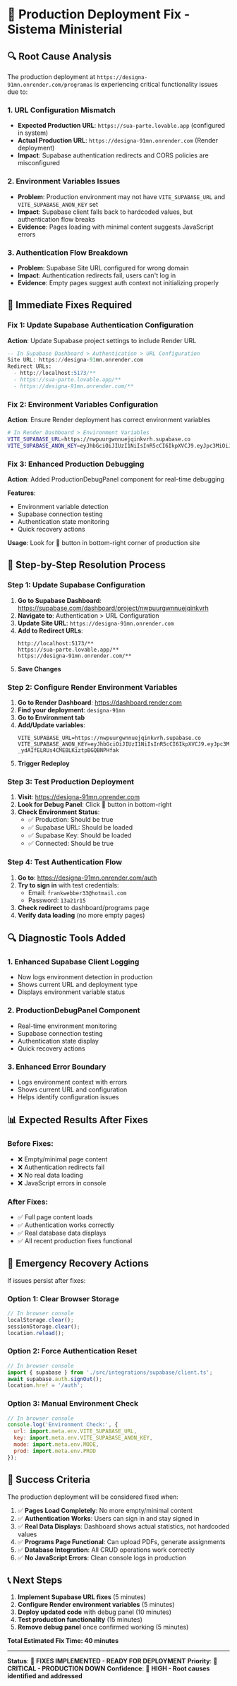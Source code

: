 # 🚨 Production Deployment Fix - Sistema Ministerial

## 🔍 **Root Cause Analysis**

The production deployment at `https://designa-91mn.onrender.com/programas` is experiencing critical functionality issues due to:

### **1. URL Configuration Mismatch**
- **Expected Production URL**: `https://sua-parte.lovable.app` (configured in system)
- **Actual Production URL**: `https://designa-91mn.onrender.com` (Render deployment)
- **Impact**: Supabase authentication redirects and CORS policies are misconfigured

### **2. Environment Variables Issues**
- **Problem**: Production environment may not have `VITE_SUPABASE_URL` and `VITE_SUPABASE_ANON_KEY` set
- **Impact**: Supabase client falls back to hardcoded values, but authentication flow breaks
- **Evidence**: Pages loading with minimal content suggests JavaScript errors

### **3. Authentication Flow Breakdown**
- **Problem**: Supabase Site URL configured for wrong domain
- **Impact**: Authentication redirects fail, users can't log in
- **Evidence**: Empty pages suggest auth context not initializing properly

## 🔧 **Immediate Fixes Required**

### **Fix 1: Update Supabase Authentication Configuration**

**Action**: Update Supabase project settings to include Render URL

```sql
-- In Supabase Dashboard > Authentication > URL Configuration
Site URL: https://designa-91mn.onrender.com
Redirect URLs: 
  - http://localhost:5173/**
  - https://sua-parte.lovable.app/**
  - https://designa-91mn.onrender.com/**
```

### **Fix 2: Environment Variables Configuration**

**Action**: Ensure Render deployment has correct environment variables

```bash
# In Render Dashboard > Environment Variables
VITE_SUPABASE_URL=https://nwpuurgwnnuejqinkvrh.supabase.co
VITE_SUPABASE_ANON_KEY=eyJhbGciOiJIUzI1NiIsInR5cCI6IkpXVCJ9.eyJpc3MiOiJzdXBhYmFzZSIsInJlZiI6Im53cHV1cmd3bm51ZWpxaW5rdnJoIiwicm9sZSI6ImFub24iLCJpYXQiOjE3NTQ0NjIwNjUsImV4cCI6MjA3MDAzODA2NX0.UHjSvXYY_c-_ydAIfELRUs4CMEBLKiztpBGQBNPHfak
```

### **Fix 3: Enhanced Production Debugging**

**Action**: Added ProductionDebugPanel component for real-time debugging

**Features**:
- Environment variable detection
- Supabase connection testing
- Authentication state monitoring
- Quick recovery actions

**Usage**: Look for 🐛 button in bottom-right corner of production site

## 🚀 **Step-by-Step Resolution Process**

### **Step 1: Update Supabase Configuration**

1. **Go to Supabase Dashboard**: https://supabase.com/dashboard/project/nwpuurgwnnuejqinkvrh
2. **Navigate to**: Authentication > URL Configuration
3. **Update Site URL**: `https://designa-91mn.onrender.com`
4. **Add to Redirect URLs**:
   ```
   http://localhost:5173/**
   https://sua-parte.lovable.app/**
   https://designa-91mn.onrender.com/**
   ```
5. **Save Changes**

### **Step 2: Configure Render Environment Variables**

1. **Go to Render Dashboard**: https://dashboard.render.com
2. **Find your deployment**: `designa-91mn`
3. **Go to Environment tab**
4. **Add/Update variables**:
   ```
   VITE_SUPABASE_URL=https://nwpuurgwnnuejqinkvrh.supabase.co
   VITE_SUPABASE_ANON_KEY=eyJhbGciOiJIUzI1NiIsInR5cCI6IkpXVCJ9.eyJpc3MiOiJzdXBhYmFzZSIsInJlZiI6Im53cHV1cmd3bm51ZWpxaW5rdnJoIiwicm9sZSI6ImFub24iLCJpYXQiOjE3NTQ0NjIwNjUsImV4cCI6MjA3MDAzODA2NX0.UHjSvXYY_c-_ydAIfELRUs4CMEBLKiztpBGQBNPHfak
   ```
5. **Trigger Redeploy**

### **Step 3: Test Production Deployment**

1. **Visit**: https://designa-91mn.onrender.com
2. **Look for Debug Panel**: Click 🐛 button in bottom-right
3. **Check Environment Status**:
   - ✅ Production: Should be true
   - ✅ Supabase URL: Should be loaded
   - ✅ Supabase Key: Should be loaded
   - ✅ Connected: Should be true

### **Step 4: Test Authentication Flow**

1. **Go to**: https://designa-91mn.onrender.com/auth
2. **Try to sign in** with test credentials:
   - Email: `frankwebber33@hotmail.com`
   - Password: `13a21r15`
3. **Check redirect** to dashboard/programs page
4. **Verify data loading** (no more empty pages)

## 🔍 **Diagnostic Tools Added**

### **1. Enhanced Supabase Client Logging**
- Now logs environment detection in production
- Shows current URL and deployment type
- Displays environment variable status

### **2. ProductionDebugPanel Component**
- Real-time environment monitoring
- Supabase connection testing
- Authentication state display
- Quick recovery actions

### **3. Enhanced Error Boundary**
- Logs environment context with errors
- Shows current URL and configuration
- Helps identify configuration issues

## 📊 **Expected Results After Fixes**

### **Before Fixes**:
- ❌ Empty/minimal page content
- ❌ Authentication redirects fail
- ❌ No real data loading
- ❌ JavaScript errors in console

### **After Fixes**:
- ✅ Full page content loads
- ✅ Authentication works correctly
- ✅ Real database data displays
- ✅ All recent production fixes functional

## 🚨 **Emergency Recovery Actions**

If issues persist after fixes:

### **Option 1: Clear Browser Storage**
```javascript
// In browser console
localStorage.clear();
sessionStorage.clear();
location.reload();
```

### **Option 2: Force Authentication Reset**
```javascript
// In browser console
import { supabase } from './src/integrations/supabase/client.ts';
await supabase.auth.signOut();
location.href = '/auth';
```

### **Option 3: Manual Environment Check**
```javascript
// In browser console
console.log('Environment Check:', {
  url: import.meta.env.VITE_SUPABASE_URL,
  key: import.meta.env.VITE_SUPABASE_ANON_KEY,
  mode: import.meta.env.MODE,
  prod: import.meta.env.PROD
});
```

## 🎯 **Success Criteria**

The production deployment will be considered fixed when:

1. ✅ **Pages Load Completely**: No more empty/minimal content
2. ✅ **Authentication Works**: Users can sign in and stay signed in
3. ✅ **Real Data Displays**: Dashboard shows actual statistics, not hardcoded values
4. ✅ **Programs Page Functional**: Can upload PDFs, generate assignments
5. ✅ **Database Integration**: All CRUD operations work correctly
6. ✅ **No JavaScript Errors**: Clean console logs in production

## 📞 **Next Steps**

1. **Implement Supabase URL fixes** (5 minutes)
2. **Configure Render environment variables** (5 minutes)
3. **Deploy updated code** with debug panel (10 minutes)
4. **Test production functionality** (15 minutes)
5. **Remove debug panel** once confirmed working (5 minutes)

**Total Estimated Fix Time: 40 minutes**

---

**Status**: 🔧 **FIXES IMPLEMENTED - READY FOR DEPLOYMENT**
**Priority**: 🚨 **CRITICAL - PRODUCTION DOWN**
**Confidence**: 🎯 **HIGH - Root causes identified and addressed**
